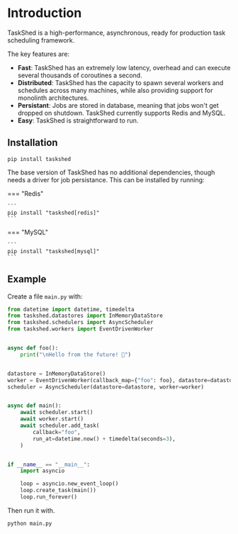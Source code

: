 # Introduction

TaskShed is a high-performance, asynchronous, ready for production task scheduling framework.

The key features are:

* **Fast**: TaskShed has an extremely low latency, overhead and can execute several thousands of coroutines a second.
* **Distributed**: TaskShed has the capacity to spawn several workers and schedules across many machines, while also providing support for monolinth architectures.
* **Persistant**: Jobs are stored in database, meaning that jobs won't get dropped on shutdown. TaskShed currently supports Redis and MySQL.
* **Easy**: TaskShed is straightforward to run. 

## Installation

```title="Basic Installation"
pip install taskshed
```

The base version of TaskShed has no additional dependencies, though needs a driver for job persistance. This can be installed by running:

=== "Redis"

    ```
    pip install "taskshed[redis]"
    ```

=== "MySQL"

    ```
    pip install "taskshed[mysql]"
    ```

## Example

Create a file `main.py` with:

``` py
from datetime import datetime, timedelta
from taskshed.datastores import InMemoryDataStore
from taskshed.schedulers import AsyncScheduler
from taskshed.workers import EventDrivenWorker


async def foo():
    print("\nHello from the future! 👋")


datastore = InMemoryDataStore()
worker = EventDrivenWorker(callback_map={"foo": foo}, datastore=datastore)
scheduler = AsyncScheduler(datastore=datastore, worker=worker)


async def main():
    await scheduler.start()
    await worker.start()
    await scheduler.add_task(
        callback="foo",
        run_at=datetime.now() + timedelta(seconds=3),
    )


if __name__ == "__main__":
    import asyncio

    loop = asyncio.new_event_loop()
    loop.create_task(main())
    loop.run_forever()
```

Then run it with.

```
python main.py
```
